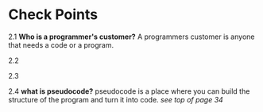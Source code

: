 # Check Points

2.1 **Who is a programmer's customer?** A programmers customer is anyone that needs a code or a program.

2.2

2.3

2.4 **what is pseudocode?** pseudocode is a place where you can build the structure of the program and turn it into code. *see top of page 34*